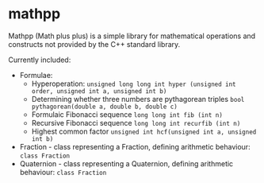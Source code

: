 # mathpp

Mathpp (Math plus plus) is a simple library for mathematical operations and constructs not provided by the C++ standard library.

Currently included:
* Formulae:
  * Hyperoperation: `unsigned long long int hyper (unsigned int order, unsigned int a, unsigned int b)`
  * Determining whether three numbers are pythagorean triples `bool pythagorean(double a, double b, double c)`
  * Formulaic Fibonacci sequence `long long int fib (int n)`
  * Recursive Fibonacci sequence `long long int recurfib (int n)`
  * Highest common factor `unsigned int hcf(unsigned int a, unsigned int b)`
* Fraction - class representing a Fraction, defining arithmetic behaviour: `class Fraction`
* Quaternion - class representing a Quaternion, defining arithmetic behaviour: `class Fraction`
